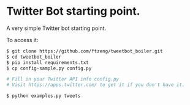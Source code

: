 # Twitter Bot starting point.

A very simple Twitter bot starting point.

To access it:
```bash
$ git clone https://github.com/ftzeng/tweetbot_boiler.git
$ cd tweetbot_boiler
$ pip install requirements.txt
$ cp config-sample.py config.py

# Fill in your Twitter API info config.py
# Visit https://apps.twitter.com/ to get it if you don't have it.

$ python examples.py tweets
```
